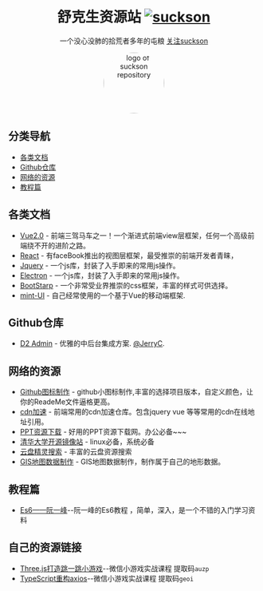 <!--
 * @Descripttion: 
 * @version: 
 * @Author: suckson
 * @Date: 2019-04-02 12:06:29
 * @LastEditors: suckson
 * @LastEditTime: 2019-09-03 10:21:24
 -->
<div align="center">

# 舒克生资源站 [![suckson](https://img.shields.io/badge/%E2%98%A2%E2%98%A2-suckson-yellowgreen)](http://suckson.club/)

一个没心没肺的拾荒者多年的屯粮 <a target="_blank" href="http://suckson.club/">关注suckson</a>

<img width="122" style="border-radius:50%;" src="https://avatars1.githubusercontent.com/u/38757109?s=460&v=4" alt="logo of suckson repository">

</div>

## 分类导航

- [各类文档](#各类文档)
- [Github仓库](#Github仓库)
- [网络的资源](#网络的资源)
- [教程篇](#教程篇)

## 各类文档

- [Vue2.0](https://cn.vuejs.org/index.html) - 前端三驾马车之一！一个渐进式前端view层框架，任何一个高级前端绕不开的进阶之路。
- [React](https://react.docschina.org/) - 有faceBook推出的视图层框架，最受推崇的前端开发者青睐，
- [Jquery](http://jquery.cuishifeng.cn/) - 一个js库，封装了入手即来的常用js操作。
- [Electron](http://jquery.cuishifeng.cn/) - 一个js库，封装了入手即来的常用js操作。
- [BootStarp](https://v4.bootcss.com/docs/4.3/getting-started/introduction/) - 一个非常受业界推崇的css框架，丰富的样式可供选择。
- [mint-UI](http://mint-ui.github.io/) - 自己经常使用的一个基于Vue的移动端框架.



## Github仓库

- [D2 Admin](https://start-kit.d2admin.fairyever.com/#/index) - 优雅的中后台集成方案. [@JerryC](https://github.com/JerryC8080).


## 网络的资源

- [Github图标制作](https://shields.io/) - github小图标制作,丰富的选择项目版本，自定义颜色，让你的ReadeMe文件逼格更高。
- [cdn加速](https://www.bootcdn.cn/) - 前端常用的cdn加速仓库。包含jquery vue 等等常用的cdn在线地址引用。
- [PPT资源下载](http://www.1ppt.com/) - 好用的PPT资源下载网。办公必备~~~
- [清华大学开源镜像站](https://mirror.tuna.tsinghua.edu.cn/help/gitlab-ce/) - linux必备，系统必备
- [云盘精灵搜索](https://www.yunpanjingling.com/) - 丰富的云盘资源搜索
- [GIS地图数据制作](http://srtm.csi.cgiar.org/srtmdata/) - GIS地图数据制作，制作属于自己的地形数据。

## 教程篇

- [Es6——阮一峰](http://es6.ruanyifeng.com/)--阮一峰的Es6教程 ，简单，深入，是一个不错的入门学习资料

## 自己的资源链接
- [Three.js打造跳一跳小游戏](https://pan.baidu.com/s/17GEIUbe9LRDFAH4l4iPSJA)--微信小游戏实战课程  提取码`auzp`
- [TypeScript重构axios](https://pan.baidu.com/s/1GuMlT0ve3c5t_7-ip5icaA)--微信小游戏实战课程  提取码`geoi`
